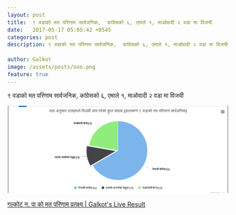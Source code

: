 ```yaml
---
layout: post
title:  ९ वडाको मत परिणाम सार्वजनिक,  कांग्रेसको ६, एमाले १, माओवादी २ वडा मा विजयी 
date:   2017-05-17 05:05:42 +0545
categories: post
description: ९ वडाको मत परिणाम सार्वजनिक,  कांग्रेसको ६, एमाले १, माओवादी २ वडा मा विजयी   ...| Galkot Municipality News, FM, Khabar, Information, Election, Local

author: Galkot
image: /assets/posts/ooo.png
feature: true
---
```

९ वडाको मत परिणाम सार्वजनिक,  कांग्रेसको ६, एमाले १, माओवादी २ वडा मा विजयी


<img src="/assets/posts/ooo.png" alt="sd">


<br>


<a href="/election"> गल्कोट न. पा को मत परिणाम प्रतक्ष्य | Galkot's Live Result</a>




<br>

